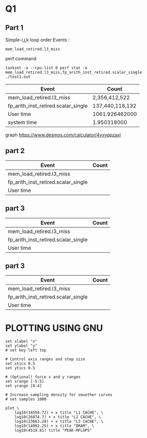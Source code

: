 # Q1
## Part 1
Simple-i,j,k loop order
Events :
```
mem_load_retired.l3_miss
```
perf command
```
taskset -a --cpu-list 0 perf stat -e mem_load_retired.l3_miss,fp_arith_inst_retired.scalar_single ./test1.out
```
| Event | Count|
|-------|------|
|mem_load_retired.l3_miss|2,356,412,522 |
|fp_arith_inst_retired.scalar_single|137,440,118,132|
|User time|1061.926462000|
|system time|1.950318000|

graph
https://www.desmos.com/calculator/4vyvqpzaxl

## part 2
| Event | Count|
|-------|------|
|mem_load_retired.l3_miss| |
|fp_arith_inst_retired.scalar_single||
|User time||

## part 3
| Event | Count|
|-------|------|
|mem_load_retired.l3_miss| |
|fp_arith_inst_retired.scalar_single||
|User time||

## part 3
| Event | Count|
|-------|------|
|mem_load_retired.l3_miss| |
|fp_arith_inst_retired.scalar_single||
|User time||




# PLOTTING USING GNU

````
set xlabel "x"
set ylabel "y"
# set key left top

# Control axis ranges and step size
set xtics 0.5
set ytics 0.5

# (Optional) force x and y ranges
set xrange [-5:5]
set yrange [0:4]

# Increase sampling density for smoother curves
# set samples 1000

plot \
    log10(34558.72) + x title "L1 CACHE", \
    log10(26874.7) + x title "L2 CACHE", \
    log10(23663.28) + x title "L3 CACHE", \
    log10(14092.25) + x title "DRAM", \
    log10(4519.81) title "PEAK-MFLOPS"

````

